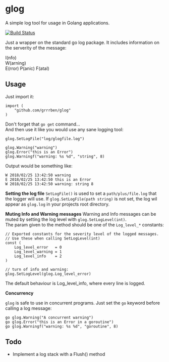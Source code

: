 # glog
A simple log tool for usage in Golang applications.

[![Build Status](https://travis-ci.org/Grrrben/glog.svg?branch=master)](https://travis-ci.org/Grrrben/glog)

Just a wrapper on the standard go log package. It includes information on the serverity of the message:

I(nfo)  
W(arning)  
E(rror)
P(anic)
F(atal)

## Usage

Just import it:
```
import (
	"github.com/grrrben/glog"
)
```

Don't forget that `go get` command...  
And then use it like you would use any sane logging tool:

```
glog.SetLogFile("log/glogfile.log")

glog.Warning("warning")
glog.Error("this is an Error")
glog.Warningf("warning: %s %d", "string", 8)
```

Output would be something like:

```
W 2018/02/25 13:42:50 warning
E 2018/02/25 13:42:50 this is an Error
W 2018/02/25 13:42:50 warning: string 8
```

__Setting the log file__
`SetLogFile()` is used to set a `path/plus/file.log` that the logger will use. If `glog.SetLogFile(path string)` is not set, the log wil appear as `glog.log` in your projects root directory.

__Muting Info and Warning messages__
Warning and Info messages can be muted by setting the log level with `glog.SetLogLevel(int)`.  
The param given to the method should be one of the `Log_level_*` constants:

```
// Exported constants for the severity level of the logged messages.
// Use these when calling SetLogLevel(int)
const (
	Log_level_error   = 0
	Log_level_warning = 1
	Log_level_info    = 2
)

// turn of info and warning:
glog.SetLogLevel(glog.Log_level_error)

```

The default behaviour is Log_level_info, where every line is logged.

__Concurrency__

`glog` is safe to use in concurrent programs. Just set the `go` keyword before calling a log message:

```
go glog.Warning("A concurrent warning")
go glog.Error("this is an Error in a goroutine")
go glog.Warningf("warning: %s %d", "goroutine", 8)
```

## Todo

- Implement a log stack with a Flush() method
